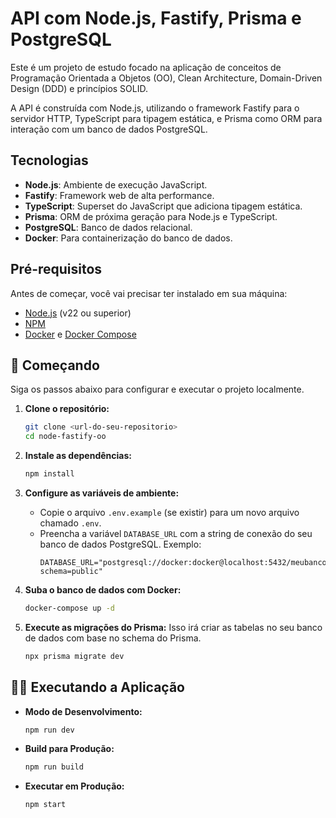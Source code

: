 # API com Node.js, Fastify, Prisma e PostgreSQL

Este é um projeto de estudo focado na aplicação de conceitos de Programação Orientada a Objetos (OO), Clean Architecture, Domain-Driven Design (DDD) e princípios SOLID.

A API é construída com Node.js, utilizando o framework Fastify para o servidor HTTP, TypeScript para tipagem estática, e Prisma como ORM para interação com um banco de dados PostgreSQL.

## Tecnologias

- **Node.js**: Ambiente de execução JavaScript.
- **Fastify**: Framework web de alta performance.
- **TypeScript**: Superset do JavaScript que adiciona tipagem estática.
- **Prisma**: ORM de próxima geração para Node.js e TypeScript.
- **PostgreSQL**: Banco de dados relacional.
- **Docker**: Para containerização do banco de dados.

## Pré-requisitos

Antes de começar, você vai precisar ter instalado em sua máquina:
- [Node.js](https://nodejs.org/en/) (v22 ou superior)
- [NPM](https://www.npmjs.com/)
- [Docker](https://www.docker.com/get-started) e [Docker Compose](https://docs.docker.com/compose/install/)

## 🚀 Começando

Siga os passos abaixo para configurar e executar o projeto localmente.

1. **Clone o repositório:**
   ```bash
   git clone <url-do-seu-repositorio>
   cd node-fastify-oo
   ```

2. **Instale as dependências:**
   ```bash
   npm install
   ```

3. **Configure as variáveis de ambiente:**
   - Copie o arquivo `.env.example` (se existir) para um novo arquivo chamado `.env`.
   - Preencha a variável `DATABASE_URL` com a string de conexão do seu banco de dados PostgreSQL. Exemplo:
     ```
     DATABASE_URL="postgresql://docker:docker@localhost:5432/meubanco?schema=public"
     ```

4. **Suba o banco de dados com Docker:**
   ```bash
   docker-compose up -d
   ```

5. **Execute as migrações do Prisma:**
   Isso irá criar as tabelas no seu banco de dados com base no schema do Prisma.
   ```bash
   npx prisma migrate dev
   ```

## 🏃‍♀️ Executando a Aplicação

- **Modo de Desenvolvimento:**
  ```bash
  npm run dev
  ```

- **Build para Produção:**
  ```bash
  npm run build
  ```

- **Executar em Produção:**
  ```bash
  npm start
  ```

